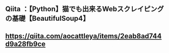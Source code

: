 ## Qiita ：【Python】猫でも出来るWebスクレイピングの基礎【BeautifulSoup4】
## https://qiita.com/aocattleya/items/2eab8ad744d9a28fb9ce

